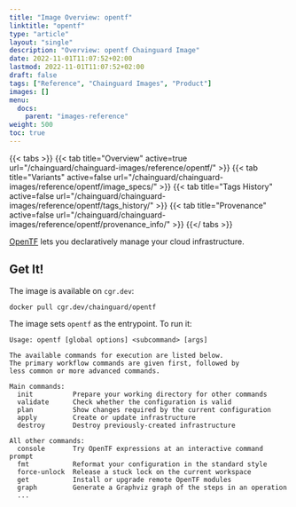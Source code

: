 ```yaml
---
title: "Image Overview: opentf"
linktitle: "opentf"
type: "article"
layout: "single"
description: "Overview: opentf Chainguard Image"
date: 2022-11-01T11:07:52+02:00
lastmod: 2022-11-01T11:07:52+02:00
draft: false
tags: ["Reference", "Chainguard Images", "Product"]
images: []
menu:
  docs:
    parent: "images-reference"
weight: 500
toc: true
---
```


{{< tabs >}}
{{< tab title="Overview" active=true url="/chainguard/chainguard-images/reference/opentf/" >}}
{{< tab title="Variants" active=false url="/chainguard/chainguard-images/reference/opentf/image_specs/" >}}
{{< tab title="Tags History" active=false url="/chainguard/chainguard-images/reference/opentf/tags_history/" >}}
{{< tab title="Provenance" active=false url="/chainguard/chainguard-images/reference/opentf/provenance_info/" >}}
{{</ tabs >}}



[OpenTF](https://github.com/opentffoundation/opentf) lets you declaratively manage your cloud infrastructure.


## Get It!

The image is available on `cgr.dev`:

```
docker pull cgr.dev/chainguard/opentf
```

The image sets `opentf` as the entrypoint. To run it:

```
Usage: opentf [global options] <subcommand> [args]

The available commands for execution are listed below.
The primary workflow commands are given first, followed by
less common or more advanced commands.

Main commands:
  init          Prepare your working directory for other commands
  validate      Check whether the configuration is valid
  plan          Show changes required by the current configuration
  apply         Create or update infrastructure
  destroy       Destroy previously-created infrastructure

All other commands:
  console       Try OpenTF expressions at an interactive command prompt
  fmt           Reformat your configuration in the standard style
  force-unlock  Release a stuck lock on the current workspace
  get           Install or upgrade remote OpenTF modules
  graph         Generate a Graphviz graph of the steps in an operation
  ...
```


